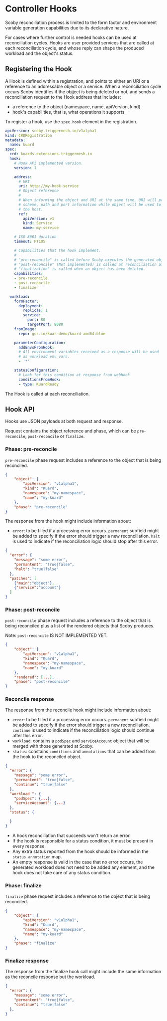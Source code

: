 # Controller Hooks

Scoby reconciliation process is limited to the form factor and environment variable generation capabilities due to its declarative nature.

For cases where further control is needed hooks can be used at reconciliation cycles. Hooks are user provided services that are called at each reconciliation cycle, and whose reply can shape the produced workload and the object's status.

## Registering the Hook

A Hook is defined within a registration, and points to either an URI or a reference to an addressable object or a service. When a reconciliation cycle occurs Scoby identifies if the objject is being deleted or not, and sends a reconciliation request to the Hook address that includes:

- a reference to the object (namespace, name, apiVersion, kind)
- hook's capabilities, that is, what operations it supports

To register a hook, use the `spec.hook` element in the registration.

```yaml
apiVersion: scoby.triggermesh.io/v1alpha1
kind: CRDRegistration
metadata:
  name: kuard
spec:
  crd: kuards.extensions.triggermesh.io
  hook:
    # Hook API implemented version.
    version: 1

    address:
      # URI
      uri: http://my-hook-service
      # Object reference
      #
      # When informing the object and URI at the same time, URI will provide
      # scheme, path and port information while object will be used to identify
      # the host.
      ref:
        apiVersion: v1
        kind: Service
        name: my-service

    # ISO 8601 duration
    timeout: PT10S

    # Capabilities that the hook implement.
    #
    # "pre-reconcile" is called before Scoby executes the generated object rendering from the reconiler.
    # "post-reconcile" (Not implemented) is called at reconciliation after Scoby has rendered.
    # "finalization" is called when an object has been deleted.
    capabilities:
    - pre-reconcile
    - post-reconcile
    - finalize

  workload:
    formFactor:
      deployment:
        replicas: 1
        service:
          port: 80
          targetPort: 8080
    fromImage:
      repo: gcr.io/kuar-demo/kuard-amd64:blue

    parameterConfiguration:
      addEnvsFromHook:
      # All environment variables received as a response will be used
      # as workload env vars.
      - '*'

    statusConfiguration:
      # Look for this condition at response from webhook
      conditionsFromHook:
      - type: KuardReady
```

The Hook is called at each reconciliation.

## Hook API

Hooks use JSON payloads at both request and response.

Request contains the object reference and phase, which can be `pre-reconcile`, `post-reconcile` or `finalize`.

### Phase: pre-reconcile

`pre-reconcile` phase request includes a reference to the object that is being reconciled.

```json
{
    "object": {
        "apiVersion": "v1alpha1",
        "kind": "Kuard",
        "namespace": "my-namespace",
        "name": "my-kuard"
    },
    "phase": "pre-reconcile"
}
```

The response from the hook might include information about:

- `error`: to be filled if a processing error occurs. `permanent` subfield might be added to specify if the error should trigger a new reconciliation. `halt` is used to indicate if the reconciliation logic should stop after this error.

```json
{
  "error": {
    "message": "some error",
    "permantent": "true|false",
    "halt": "true|false"
  },
  "patches": [
    {"main":"object"},
    {"service":"account"}
  ]
}
```

### Phase: post-reconcile

`post-reconcile` phase request includes a reference to the object that is being reconciled plus a list of the rendered objects that Scoby produces.

Note: `post-reconcile`  IS NOT IMPLEMENTED YET.

```json
{
    "object": {
        "apiVersion": "v1alpha1",
        "kind": "Kuard",
        "namespace": "my-namespace",
        "name": "my-kuard"
    },
    "rendered": [...],
    "phase": "post-reconcile"
}
```

### Reconcile response

The response from the reconcile hook might include information about:

- `error`: to be filled if a processing error occurs. `permanent` subfield might be added to specify if the error should trigger a new reconciliation. `continue` is used to indicate if the reconciliation logic should continue after this error.
- `workload`: contains a `podSpec` and `serviceAccount` object that will be merged with those generated at Scoby.
- `status`: constains `conditions` and `annotations` that can be added from the hook to the reconciled object.

```json
{
  "error": {
    "message": "some error",
    "permantent": "true|false",
    "continue": "true|false"
  },
  "workload ": {
    "podSpec": {...},
    "serviceAccount": {...}
  },
  "status": {

  }
}
```

- A hook reconciliation that succeeds won't return an error.
- If the hook is responsible for a status condition, it must be present in every response.
- Any extra status reported from the hook should be informed in the `status.annotation` map.
- An empty response is valid in the case that no error occurs, the generated workload does not need to be added any element, and the hook does not take care of any status condition.

### Phase: finalize

`finalize` phase request includes a reference to the object that is being reconciled.

```json
{
    "object": {
        "apiVersion": "v1alpha1",
        "kind": "Kuard",
        "namespace": "my-namespace",
        "name": "my-kuard"
    },
    "phase": "finalize"
}
```

### Finalize response

The response from the finalize hook call might include the same information as the reconcile response but the workload.

```json
{
  "error": {
    "message": "some error",
    "permantent": "true|false",
    "continue": "true|false"
  },
}
```
